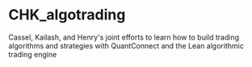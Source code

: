 # CHK_algotrading
Cassel, Kailash, and Henry's joint efforts to learn how to build trading algorithms and strategies with QuantConnect and the Lean algorithmic trading engine

